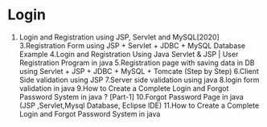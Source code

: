 # Login
1. Login and Registration using JSP, Servlet and MySQL[2020]
3.Registration Form using JSP + Servlet + JDBC + MySQL Database Example
4.Login and Registration Using Java Servlet & JSP | User Registration Program in java
5.Registration page with saving data in DB using Servlet + JSP + JDBC + MySQL + Tomcate (Step by Step)
6.Client Side validation using JSP 
7.Server side validation using java
8.login form validation in java
9.How to Create a Complete Login and Forgot Password System in java ? [Part-1]
10.Forgot Password Page in java (JSP ,Servlet,Mysql Database, Eclipse IDE)
11.How to Create a Complete Login and Forgot Password System in java
